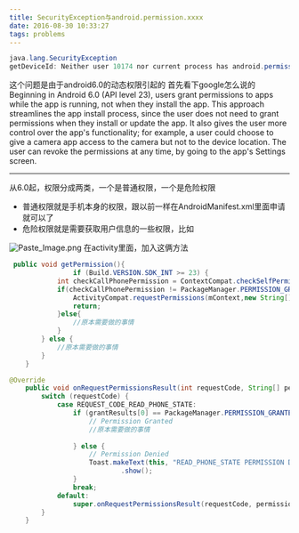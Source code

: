 ```yaml
---
title: SecurityException与android.permission.xxxx
date: 2016-08-30 10:33:27
tags: problems
---
```

~~~java
java.lang.SecurityException
getDeviceId: Neither user 10174 nor current process has android.permission.READ_PHONE_STATE.

~~~
这个问题是由于android6.0的动态权限引起的
首先看下google怎么说的
Beginning in Android 6.0 (API level 23), users grant permissions to apps while the app is running, not when they install the app. This approach streamlines the app install process, since the user does not need to grant permissions when they install or update the app. It also gives the user more control over the app's functionality; for example, a user could choose to give a camera app access to the camera but not to the device location. The user can revoke the permissions at any time, by going to the app's Settings screen.

***
从6.0起，权限分成两类，一个是普通权限，一个是危险权限
- 普通权限就是手机本身的权限，跟以前一样在AndroidManifest.xml里面申请就可以了
- 危险权限就是需要获取用户信息的一些权限，比如

![Paste_Image.png](http://upload-images.jianshu.io/upload_images/2524531-ade5fbdd6a047148.png?imageMogr2/auto-orient/strip%7CimageView2/2/w/1240)
在activity里面，加入这俩方法
~~~java
 public void getPermission(){
                if (Build.VERSION.SDK_INT >= 23) {
            int checkCallPhonePermission = ContextCompat.checkSelfPermission(mContext,Manifest.permission.READ_PHONE_STATE);
            if(checkCallPhonePermission != PackageManager.PERMISSION_GRANTED){
                ActivityCompat.requestPermissions(mContext,new String[]{Manifest.permission.READ_PHONE_STATE},REQUEST_CODE_READ_PHONE_STATE);
                return;
            }else{
                //原本需要做的事情
            }
        } else {
            //原本需要做的事情
        }
    }
~~~
~~~java
@Override
    public void onRequestPermissionsResult(int requestCode, String[] permissions, int[] grantResults) {
        switch (requestCode) {
            case REQUEST_CODE_READ_PHONE_STATE:
                if (grantResults[0] == PackageManager.PERMISSION_GRANTED) {
                    // Permission Granted
                    //原本需要做的事情
                    
                } else {
                    // Permission Denied
                    Toast.makeText(this, "READ_PHONE_STATE PERMISSION Denied", Toast.LENGTH_SHORT)
                            .show();
                }
                break;
            default:
                super.onRequestPermissionsResult(requestCode, permissions, grantResults);
        }
    }
~~~